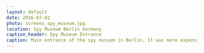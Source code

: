 ```yaml
---
layout: default
date: 2016-07-02
photo: screens_spy_museum.jpg
location: Spy Museum Berlin Germany
caption_header: Spy Museum Entrance
caption: Main entrance of the spy musuem in Berlin. It was more expensive that actually interesting. Did you know that the James Bond movies are actually not so far from reality ?
---
```

